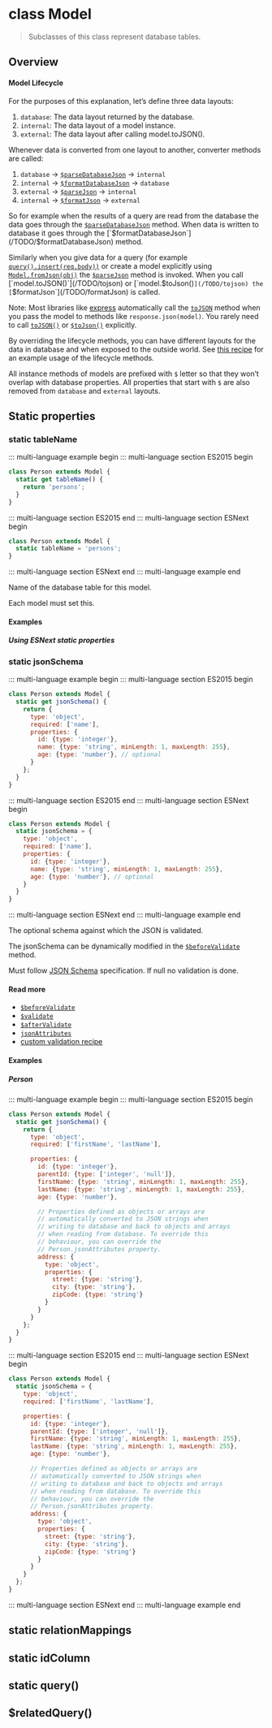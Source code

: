 
# class Model

> Subclasses of this class represent database tables.

## Overview

#### Model Lifecycle

For the purposes of this explanation, let’s define three data layouts:

1. `database`: The data layout returned by the database.
1. `internal`: The data layout of a model instance.
1. `external`: The data layout after calling model.toJSON().

Whenever data is converted from one layout to another, converter methods are called:

1. `database` -> [`$parseDatabaseJson`](/TODO/$parseDatabsaeJson) -> `internal`
1. `internal` -> [`$formatDatabaseJson`](/TODO/$formatDatabaseJson) -> `database`
1. `external` -> [`$parseJson`](/TODO/$parseJson) -> `internal`
1. `internal` -> [`$formatJson`](/TODO/$formatJson) -> `external`

So for example when the results of a query are read from the database the data goes through the [`$parseDatabaseJson`](/TODO/$parseDatabaseJson) method. When data is written to database it goes through the [`$formatDatabaseJson`](/TODO/$formatDatabaseJson) method.

Similarly when you give data for a query (for example [`query().insert(req.body))`](/TODO/insert) or create a model explicitly using [`Model.fromJson(obj)`](/TODO/fromjson) the [`$parseJson`](/TODO/$parseJson) method is invoked. When you call [`model.toJSON()`](/TODO/tojson) or [`model.$toJson()`](/TODO/tojson) the [`$formatJson`](/TODO/formatJson) is called.

Note: Most libraries like [express](http://expressjs.com/en/index.html) automatically call the [`toJSON`](/TODO/tojson/) method when you pass the model to methods like `response.json(model)`. You rarely need to call [`toJSON()`](/TODO/tojson) or [`$toJson()`](/TODO/$tojson) explicitly.

By overriding the lifecycle methods, you can have different layouts for the data in database and when exposed to the outside world. See [this recipe](/TODO/map-column-names-to-different-property-names) for an example usage of the lifecycle methods.

All instance methods of models are prefixed with `$` letter so that they won’t overlap with database properties. All properties that start with `$` are also removed from `database` and `external` layouts.

## Static properties

### static tableName

<!-- The first simple example before the description -->

::: multi-language example begin
::: multi-language section ES2015 begin

```js
class Person extends Model {
  static get tableName() {
    return 'persons';
  }
}
```
::: multi-language section ES2015 end
::: multi-language section ESNext begin

```js
class Person extends Model {
  static tableName = 'persons';
}
```
::: multi-language section ESNext end
::: multi-language example end


Name of the database table for this model.

Each model must set this.

<!-- Rest of the examples after under #### Examples header -->
#### Examples

##### Using ESNext static properties


### static jsonSchema


::: multi-language example begin
::: multi-language section ES2015 begin

```js
class Person extends Model {
  static get jsonSchema() {
    return {
      type: 'object',
      required: ['name'],
      properties: {
        id: {type: 'integer'},
        name: {type: 'string', minLength: 1, maxLength: 255},
        age: {type: 'number'}, // optional
      }
    };
  }
}
```
::: multi-language section ES2015 end
::: multi-language section ESNext begin

```js
class Person extends Model {
  static jsonSchema = {
    type: 'object',
    required: ['name'],
    properties: {
      id: {type: 'integer'},
      name: {type: 'string', minLength: 1, maxLength: 255},
      age: {type: 'number'}, // optional
    }
  }
}
```
::: multi-language section ESNext end
::: multi-language example end

The optional schema against which the JSON is validated.

The jsonSchema can be dynamically modified in the [`$beforeValidate`](/TODO/$beforevalidate) method.

Must follow [JSON Schema](http://json-schema.org) specification. If null no validation is done.

#### Read more

* [`$beforeValidate`](/TODO/$beforevalidate)
* [`$validate`](/TODO/$validate)
* [`$afterValidate`](/TODO/$aftervalidate)
* [`jsonAttributes`](/TODO/jsonattributes)
* [custom validation recipe](/TODO/custom-validation)

#### Examples

##### Person

::: multi-language example begin
::: multi-language section ES2015 begin
```js
class Person extends Model {
  static get jsonSchema() {
    return {
      type: 'object',
      required: ['firstName', 'lastName'],

      properties: {
        id: {type: 'integer'},
        parentId: {type: ['integer', 'null']},
        firstName: {type: 'string', minLength: 1, maxLength: 255},
        lastName: {type: 'string', minLength: 1, maxLength: 255},
        age: {type: 'number'},

        // Properties defined as objects or arrays are
        // automatically converted to JSON strings when
        // writing to database and back to objects and arrays
        // when reading from database. To override this
        // behaviour, you can override the
        // Person.jsonAttributes property.
        address: {
          type: 'object',
          properties: {
            street: {type: 'string'},
            city: {type: 'string'},
            zipCode: {type: 'string'}
          }
        }
      }
    };
  }
}
```
::: multi-language section ES2015 end
::: multi-language section ESNext begin
```js
class Person extends Model {
  static jsonSchema = {
    type: 'object',
    required: ['firstName', 'lastName'],

    properties: {
      id: {type: 'integer'},
      parentId: {type: ['integer', 'null']},
      firstName: {type: 'string', minLength: 1, maxLength: 255},
      lastName: {type: 'string', minLength: 1, maxLength: 255},
      age: {type: 'number'},

      // Properties defined as objects or arrays are
      // automatically converted to JSON strings when
      // writing to database and back to objects and arrays
      // when reading from database. To override this
      // behaviour, you can override the
      // Person.jsonAttributes property.
      address: {
        type: 'object',
        properties: {
          street: {type: 'string'},
          city: {type: 'string'},
          zipCode: {type: 'string'}
        }
      }
    }
  };
}
```

::: multi-language section ESNext end
::: multi-language example end

## static relationMappings

<!-- static properties like this -->
## static idColumn

<!-- static methods like this -->
## static query()

<!-- Instance methods like this -->
## $relatedQuery()
